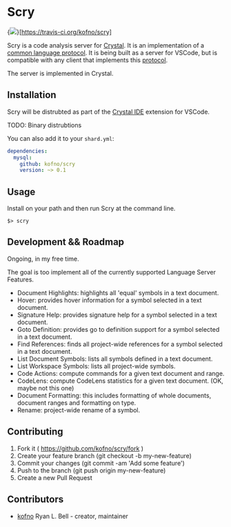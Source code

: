 # Scry

{<img src="https://travis-ci.org/kofno/scry.png?branch=master" />}[https://travis-ci.org/kofno/scry]

Scry is a code analysis server for [Crystal](http://crystal-lang.org).
It is an implementation of a [common language protocol](https://code.visualstudio.com/blogs/2016/06/27/common-language-protocol).
It is being built as a server for VSCode, but is compatible with any
client that implements this [protocol](https://github.com/Microsoft/language-server-protocol).

The server is implemented in Crystal.

## Installation

Scry will be distrubted as part of the [Crystal IDE](https://github.com/kofno/crystal-ide) extension
for VSCode.

TODO: Binary distrubtions

You can also add it to your `shard.yml`:

```yaml
dependencies:
  mysql:
    github: kofno/scry
    version: ~> 0.1
```

## Usage

Install on your path and then run Scry at the command line.

    $> scry

## Development && Roadmap

Ongoing, in my free time.

The goal is too implement all of the currently supported Language Server Features.

 * Document Highlights: highlights all 'equal' symbols in a text document.
 * Hover: provides hover information for a symbol selected in a text document.
 * Signature Help: provides signature help for a symbol selected in a text document.
 * Goto Definition: provides go to definition support for a symbol selected in a text document.
 * Find References: finds all project-wide references for a symbol selected in a text document.
 * List Document Symbols: lists all symbols defined in a text document.
 * List Workspace Symbols: lists all project-wide symbols.
 * Code Actions: compute commands for a given text document and range.
 * CodeLens: compute CodeLens statistics for a given text document. (OK, maybe not this one)
 * Document Formatting: this includes formatting of whole documents, document ranges and formatting on type.
 * Rename: project-wide rename of a symbol.


## Contributing

1. Fork it ( https://github.com/kofno/scry/fork )
2. Create your feature branch (git checkout -b my-new-feature)
3. Commit your changes (git commit -am 'Add some feature')
4. Push to the branch (git push origin my-new-feature)
5. Create a new Pull Request

## Contributors

- [kofno](https://github.com/kofno) Ryan L. Bell - creator, maintainer
